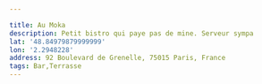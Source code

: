 ```yaml
---

title: Au Moka
description: Petit bistro qui paye pas de mine. Serveur sympa
lat: '48.84979879999999'
lon: '2.2948228'
address: 92 Boulevard de Grenelle, 75015 Paris, France
tags: Bar,Terrasse
---
```

